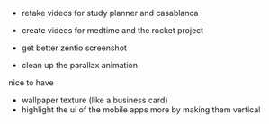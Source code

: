 - retake videos for study planner and casablanca
- create videos for medtime and the rocket project
- get better zentio screenshot

- clean up the parallax animation

nice to have

- wallpaper texture (like a business card)
- highlight the ui of the mobile apps more by making them vertical
